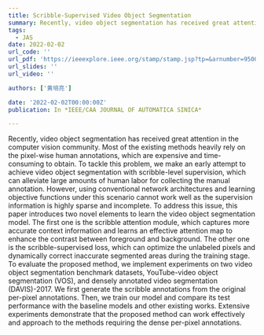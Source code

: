 ```yaml
---
title: Scribble-Supervised Video Object Segmentation
summary: Recently, video object segmentation has received great attention in the computer vision community. Most of the existing methods heavily rely on the pixel-wise human annotations, which are expensive and time-consuming to obtain.
tags:
  - JAS
date: 2022-02-02
url_code: ''
url_pdf: 'https://ieeexplore.ieee.org/stamp/stamp.jsp?tp=&arnumber=9500146'
url_slides: ''
url_video: ''

authors: ['黄培亮']

date: '2022-02-02T00:00:00Z'
publication: In *IEEE/CAA JOURNAL OF AUTOMATICA SINICA*

---
```


Recently, video object segmentation has received great attention in the computer vision community. Most of the existing methods heavily rely on the pixel-wise human annotations, which are expensive and time-consuming to obtain. To tackle this problem, we make an early attempt to achieve video object segmentation with scribble-level supervision, which can alleviate large amounts of human labor for collecting the manual annotation. However, using conventional network architectures and learning objective functions under this scenario cannot work well as the supervision information is highly sparse and incomplete. To address this issue, this paper introduces two novel elements to learn the video object segmentation model. The first one is the scribble attention module, which captures more accurate context information and learns an effective attention map to enhance the contrast between foreground and background. The other one is the scribble-supervised loss, which can optimize the unlabeled pixels and dynamically correct inaccurate segmented areas during the training stage. To evaluate the proposed method, we implement experiments on two video object segmentation benchmark datasets, YouTube-video object segmentation (VOS), and densely annotated video segmentation (DAVIS)-2017. We first generate the scribble annotations from the original per-pixel annotations. Then, we train our model and compare its test performance with the baseline models and other existing works. Extensive experiments demonstrate that the proposed method can work effectively and approach to the methods requiring the dense per-pixel annotations.
